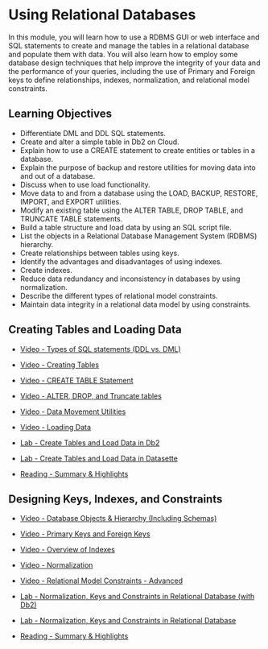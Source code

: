 # Using Relational Databases

In this module, you will learn how to use a RDBMS GUI or web interface and SQL statements to create and manage the tables in a relational database and populate them with data. You will also learn how to employ some database design techniques that help improve the integrity of your data and the performance of your queries, including the use of Primary and Foreign keys to define relationships, indexes, normalization, and relational model constraints.

## Learning Objectives

- Differentiate DML and DDL SQL statements.
- Create and alter a simple table in Db2 on Cloud.
- Explain how to use a CREATE statement to create entities or tables in a database.
- Explain the purpose of backup and restore utilities for moving data into and out of a database.
- Discuss when to use load functionality.
- Move data to and from a database using the LOAD, BACKUP, RESTORE, IMPORT, and EXPORT utilities.
- Modify an existing table using the ALTER TABLE, DROP TABLE, and TRUNCATE TABLE statements.
- Build a table structure and load data by using an SQL script file.
- List the objects in a Relational Database Management System (RDBMS) hierarchy.
- Create relationships between tables using keys.
- Identify the advantages and disadvantages of using indexes.
- Create indexes.
- Reduce data redundancy and inconsistency in databases by using normalization.
- Describe the different types of relational model constraints.
- Maintain data integrity in a relational data model by using constraints.

## Creating Tables and Loading Data

- [Video - Types of SQL statements (DDL vs. DML)](https://www.coursera.org/learn/introduction-to-relational-databases/lecture/9J9gd/types-of-sql-statements-ddl-vs-dml)

- [Video - Creating Tables](https://www.coursera.org/learn/introduction-to-relational-databases/lecture/4Ihvk/creating-tables)

- [Video - CREATE TABLE Statement](https://www.coursera.org/learn/introduction-to-relational-databases/lecture/BroLl/create-table-statement)

- [Video - ALTER, DROP, and Truncate tables](https://www.coursera.org/learn/introduction-to-relational-databases/lecture/c4OL1/alter-drop-and-truncate-tables)

- [Video - Data Movement Utilities](https://www.coursera.org/learn/introduction-to-relational-databases/lecture/FY6dO/data-movement-utilities)

- [Video - Loading Data](https://www.coursera.org/learn/introduction-to-relational-databases/lecture/xqB5z/loading-data)

- [Lab - Create Tables and Load Data in Db2](https://cf-courses-data.s3.us.cloud-object-storage.appdomain.cloud/IBM-DB0110EN-SkillsNetwork/labs/Lab%20-%20Create%20Tables%20and%20Load%20Data%20in%20Db2/instructional-labs.md.html?origin=www.coursera.org)

- [Lab - Create Tables and Load Data in Datasette](https://cf-courses-data.s3.us.cloud-object-storage.appdomain.cloud/IBM-DB0110EN-SkillsNetwork/Datasetteoptionallabs/Week2/Hands-on_Lab_Create_Tables_Load_Data_in_Datasette.md.html)

- [Reading - Summary & Highlights](https://www.coursera.org/learn/introduction-to-relational-databases/supplement/e9ER4/summary-highlights)

## Designing Keys, Indexes, and Constraints

- [Video - Database Objects & Hierarchy (Including Schemas)](https://www.coursera.org/learn/introduction-to-relational-databases/lecture/Eug1D/database-objects-hierarchy-including-schemas)

- [Video - Primary Keys and Foreign Keys](https://www.coursera.org/learn/introduction-to-relational-databases/lecture/3cOJi/primary-keys-and-foreign-keys)

- [Video - Overview of Indexes](https://www.coursera.org/learn/introduction-to-relational-databases/lecture/Cg8we/overview-of-indexes)

- [Video - Normalization](https://www.coursera.org/learn/introduction-to-relational-databases/lecture/I6xE4/normalization)

- [Video - Relational Model Constraints - Advanced](https://www.coursera.org/learn/introduction-to-relational-databases/lecture/tz5Qd/relational-model-constraints-advanced)

- [Lab - Normalization, Keys and Constraints in Relational Database (with Db2)](https://cf-courses-data.s3.us.cloud-object-storage.appdomain.cloud/IBM-DB0110EN-SkillsNetwork/labs/Lab%20-%20Normalization%20-%20Keys%20-%20Constraints%20in%20Relational%20Database/instructional-labs.md.html?origin=www.coursera.org)

- [Lab - Normalization, Keys and Constraints in Relational Database](https://cf-courses-data.s3.us.cloud-object-storage.appdomain.cloud/IBM-DB0110EN-SkillsNetwork/Datasetteoptionallabs/Week2/Hands_on_Lab_Normalization_Keys_and_Constraints_in_Relationa__Database_Datasette.md.html)

- [Reading - Summary & Highlights](https://www.coursera.org/learn/introduction-to-relational-databases/supplement/AiqL3/summary-highlights)